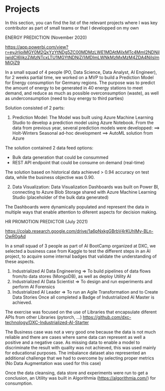 # Projects
In this section, you can find the list of the relevant projects where I was key contributor as part of small teams or that I developped on my own

ENERGY PREDICTION (November 2020)

https://app.powerbi.com/view?r=eyJrIjoiMGY0M2QxYzYtNDg5ZC00MDMzLWE1MDAtMjIxMTc4MmI2NDNjIiwidCI6IjkzZjMzNTcxLTU1MGYtNDNjZi1iMDlmLWNkMzMxMzM4ZDA4NiIsImMiOjZ9

In a small squad of 4 people (PO, Data Science, Data Analyst, AI Engineer), for 2 weeks partial time, we worked on a MVP to build a Prediction Model for Energy consumption for Germany regions. 
The purpose was to predict the amount of energy to be generated in 40 energy stations to meet demand, and reduce as much as possible overconsumption (waste), as well as underconsumption (need to buy energy to third parties)

Solution consisted of 2 parts: 
1) Prediction Model:
The Model was built using Azure Machine Learning Studio to develop a prediction model using Azure Notebook. From the data from previous year, several prediction models were developped:
==> Holt-Winters Seasonal ad-hoc development 
==> AutoML solution from Azure

The solution contained 2 data feed options:
- Bulk data generation that could be consummed
- REST API endpoint that could be consume on demand (real-time)

The solution based on historical data achieved > 0.94 accuracy on test data, while the business objective was 0.90.

2) Data Visualization:
Data Visualization Dashboards was built on Power BI, connecting to Azure Blob Storage shared with Azure Machine Learning Studio (placeholder of the bulk data generated) 

The Dashboards were dynamically populated and represent the data in multiple ways that enable attention to diferent aspects for decision making. 




HR PROMOTION PREDICTOR (July 2021)

https://colab.research.google.com/drive/1a6pNxkgGBrbV4rKUhlMy-BLn-OwR0gAd

In a small squad of 3 people as part of AI BootCamp organized at DXC, we selected a business case from Kaggle to test the different steps in an AI project, to acquire some internal badges that validate the understanding of these aspects.
1) Industrialized AI Data Engineering => To build pipelines of data flows from/to data stores (MongoDB), as well as deploy Utility AI
2) Industrialized AI Data Scientist => To design and run experiments and perform AI Forensics
3) Industrialized AI Leader => To run an Agile Transformation and to Create Data Stories
Once all completed a Badge of Industrialized AI Master is achieved.

The exercise was focused on the use of Libraries that encapsulate diferent APIs from other Libraries (pytorch, ...)
https://github.com/dxc-technology/DXC-Industrialized-AI-Starter

The Business case was not a very good one because the data is not much reliable and there are cases where same data can represent as well a positive and a negative case. As missing data to enable a model to discriminate the result with quality was not achieved, this was used mainly for educational purposes. The imbalance dataset also represented an additional challenge that we had to overcome by selecting proper metrics (No Data Augmentation was used for this case)

Once the data cleansing, data store and experiments were run to get a conclusion, an Utility was built in Algorithmia (https://algorithmia.com/) for consumption.




